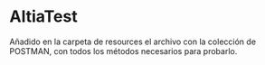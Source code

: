 # AltiaTest
Añadido en la carpeta de resources el archivo con la colección de POSTMAN, con todos los métodos necesarios para probarlo.
